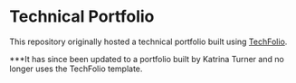 # Technical Portfolio

This repository originally hosted a technical portfolio built using [TechFolio](http://techfolios.github.io). 

***It has since been updated to a portfolio built by Katrina Turner and no longer uses the TechFolio template.


